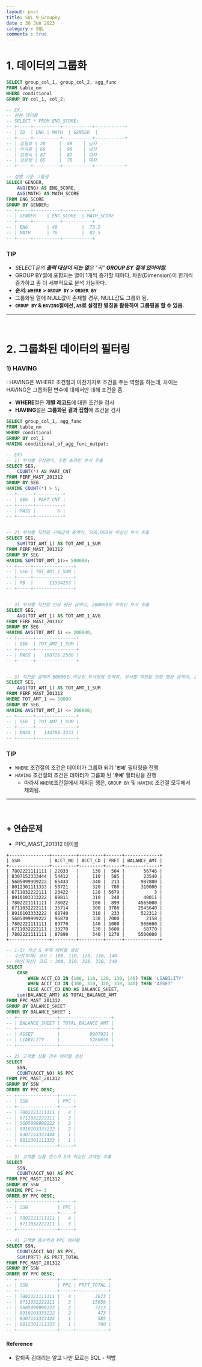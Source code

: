 ```yaml
---
layout: post
title: SQL_9_GroupBy
date : 30 Jun 2023
category : SQL
comments : true
---
```



# 1. 데이터의 그룹화
```sql
SELECT group_col_1, group_col_2, agg_func
FROM table_nm 
WHERE conditional
GROUP BY col_1, col_2;
```
```sql
-- EX.
-- 원본 데이블
-- SELECT * FROM ENG_SCORE;
-- +-----+----------+-----------+-----------+
-- | ID  | ENG | MATH  | GENDER  |
-- +-----+----------+-----------+-----------+
-- | 김필호 | 28     |  49    | 남자
-- | 이치훈 | 68     |  98    | 남자
-- | 김영숙 | 87     |  87    | 여자
-- | 성은영 | 65     |  78    | 여자
-- +-----+----------+-----------+-----------+

-- 성별 기준 그룹핑
SELECT GENDER, 
    AVG(ENG) AS ENG_SCORE,
    AVG(MATH) AS MATH_SCORE
FROM ENG_SCORE
GROUP BY GENDER;
-- +-----+----------+-----------+
-- | GENDER    | ENG_SCORE  | MATH_SCORE  
-- +-----+----------+-----------+
-- | ENG       | 48         |  73.5   
-- | MATH      | 76         |  82.5  
-- +-----+----------+-----------+
```

### TIP
 - *SELECT문의 **출력 대상이 되는 열**은 "꼭" **GROUP BY 절에 있어야함**.*
 - GROUP BY절에 포함되는 열이 1개씩 증가할 때마다, 차원(Dimension)이 한개씩 증가하고 좀 더 세부적으로 분석 가능하다. 
 - **순서: `WHERE` > `GROUP BY` > `ORDER BY`**
 - 그룹화될 열에 NULL값이 존재할 경우, NULL값도 그룹화 됨.
 - **`GROUP BY` & `HAVING`절에선, `AS`로 설정한 별칭을 활용하여 그룹핑을 할 수 있음.**

--- 

<br>

# 2. 그룹화된 데이터의 필터링

### 1) HAVING 
 : HAVING은 WHERE 조건절과 마찬가지로 조건을 주는 역할을 하는데,
 차이는 HAVING은 그룹화된 변수에 대해서만 대해 조건을 줌.
 - **WHERE**절은 **개별 레코드**에 대한 조건을 검사
 - **HAVING**절은 **그룹화된 결과 집합**에 조건을 검사

```sql
SELECT group_col_1, agg_func
FROM table_nm 
WHERE conditional
GROUP BY col_1
HAVING conditional_of_agg_func_output;
```


```sql
-- EX)
-- 1) 부서별 구성원이, 5명 초과인 부서 추출
SELECT SEG, 
    COUNT(*) AS PART_CNT
FROM PERF_MAST_201312
GROUP BY SEG
HAVING COUNT(*) > 5;
-- +------+----------+
-- | SEG  | PART_CNT |
-- +------+----------+
-- | MASS |        6 |
-- +------+----------+


-- 2) 부서별 직전달 구매금액 총액이, 500,000원 이상인 부서 추출
SELECT SEG, 
    SUM(TOT_AMT_1) AS TOT_AMT_1_SUM
FROM PERF_MAST_201312
GROUP BY SEG
HAVING SUM(TOT_AMT_1)>= 500000;
-- +-----+---------------+
-- | SEG | TOT_AMT_1_SUM |
-- +-----+---------------+
-- | PB  |      11534253 |
-- +-----+---------------+


-- 3) 부서별 직전달 인당 평균 금액이, 200000원 이하인 부서 추출
SELECT SEG, 
    AVG(TOT_AMT_1) AS TOT_AMT_1_AVG 
FROM PERF_MAST_201312
GROUP BY SEG
HAVING AVG(TOT_AMT_1) <= 200000;
-- +------+---------------+
-- | SEG  | TOT_AMT_1_SUM |
-- +------+---------------+
-- | MASS |   108726.2500 |
-- +------+---------------+


-- 3) 직전달 금액이 50000인 이상인 부서원에 한하여, 부서별 직전달 인당 평균 금액이, 200000원 이하인 부서 추출
SELECT SEG, 
    AVG(TOT_AMT_1) AS TOT_AMT_1_SUM
FROM PERF_MAST_201312
WHERE TOT_AMT_1 >= 50000
GROUP BY SEG
HAVING AVG(TOT_AMT_1) <= 200000;
-- +------+---------------+
-- | SEG  | TOT_AMT_1_SUM |
-- +------+---------------+
-- | MASS |   144788.3333 |
-- +------+---------------+

```

### TIP
 - `WHERE` 조건절의 조건은 데이터가 그룹화 되기 '**`전에`**' 필터링을 진행
 - `HAVING` 조건절의 조건은 데이터가 그룹화 된 '**`후에`**' 필터링을 진행
   - 따라서 `WHERE`조건절에서 제외된 행은, `GROUP BY` 및 `HAVING` 조건절 모두에서 제외됨.



--- 

<br>


## + 연습문제
 - PPC_MAST_201312 테이블
``` 
+---------------+---------+---------+------+-------------+
| SSN           | ACCT_NO | ACCT_CD | PRFT | BALANCE_AMT |
+---------------+---------+---------+------+-------------+
| 7802221111111 | 22033   |     130 |  504 |       56746 |
| 8307153333444 | 54412   |     110 |  585 |       23540 |
| 5605099999222 | 65433   |     340 |  213 |      987800 |
| 8012301111333 | 58721   |     320 |  780 |      310000 |
| 6711032222111 | 23422   |     120 | 5679 |           3 |
| 8910103333222 | 89811   |     310 |  240 |       40011 |
| 7802221111111 | 78022   |     100 |  899 |     4565000 |
| 6711032222111 | 35714   |     300 | 3780 |     2545640 |
| 8910103333222 | 68740   |     310 |  233 |      522312 |
| 5605099999222 | 96870   |     330 | 7000 |        2158 |
| 7802221111111 | 89770   |     140 | 1000 |      566600 |
| 6711032222111 | 33270   |     130 | 5600 |       68770 |
| 7802221111111 | 87890   |     340 | 1270 |     5500000 |
+---------------+---------+---------+------+-------------+
```

```sql
-- 1-1) 자산 & 부채 테이블 생성
-- 수신(부채) 코드 : 100, 110, 120, 130, 140
-- 여신(자산) 코드 : 300, 310, 320, 330, 340
SELECT 
    CASE
        WHEN ACCT_CD IN (100, 110, 120, 130, 140) THEN 'LIABILITY'
        WHEN ACCT_CD IN (300, 310, 320, 330, 340) THEN 'ASSET'
        ELSE ACCT_CD END AS BALANCE_SHEET,
    sum(BALANCE_AMT) AS TOTAL_BALANCE_AMT
FROM PPC_MAST_201312
GROUP BY BALANCE_SHEET
ORDER BY BALANCE_SHEET ;
-- +---------------+-------------------+
-- | BALANCE_SHEET | TOTAL_BALANCE_AMT |
-- +---------------+-------------------+
-- | ASSET         |           9907921 |
-- | LIABILITY     |           5280659 |
-- +---------------+-------------------+
```

```sql
-- 2) 고객별 상품 갯수 테이블 생성
SELECT
    SSN, 
    COUNT(ACCT_NO) AS PPC
FROM PPC_MAST_201312
GROUP BY SSN
ORDER BY PPC DESC;
-- +---------------+-----+
-- | SSN           | PPC |
-- +---------------+-----+
-- | 7802221111111 |   4 |
-- | 6711032222111 |   3 |
-- | 5605099999222 |   2 |
-- | 8910103333222 |   2 |
-- | 8307153333444 |   1 |
-- | 8012301111333 |   1 |
-- +---------------+-----+
```

```sql
-- 3) 고객별 상품 갯수가 3개 이상인 고객만 추출
SELECT
    SSN, 
    COUNT(ACCT_NO) AS PPC
FROM PPC_MAST_201312
GROUP BY SSN
HAVING PPC >= 3
ORDER BY PPC DESC;
-- +---------------+-----+
-- | SSN           | PPC |
-- +---------------+-----+
-- | 7802221111111 |   4 |
-- | 6711032222111 |   3 |
-- +---------------+-----+
```

```sql
-- 4) 고객별 총수익과 PPC 테이블
SELECT SSN,
    COUNT(ACCT_NO) AS PPC,
    SUM(PRFT) AS PRFT_TOTAL
FROM PPC_MAST_201312
GROUP BY SSN
ORDER BY PPC DESC;
-- +---------------+-----+------------+
-- | SSN           | PPC | PRFT_TOTAL |
-- +---------------+-----+------------+
-- | 7802221111111 |   4 |       3673 |
-- | 6711032222111 |   3 |      15059 |
-- | 5605099999222 |   2 |       7213 |
-- | 8910103333222 |   2 |        473 |
-- | 8307153333444 |   1 |        585 |
-- | 8012301111333 |   1 |        780 |
-- +---------------+-----+------------+
```


#### Reference
- 칼퇴족 김대리는 알고 나만 모르는 SQL - 책밥
